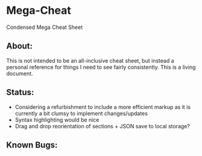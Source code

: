 # Mega-Cheat
Condensed Mega Cheat Sheet

## About:
This is not intended to be an all-inclusive cheat sheet, but instead a personal reference for things I need to see fairly consistently. This is a living document.

## Status:
- Considering a refurbishment to include a more efficient markup as it is currently a bit clumsy to implement changes/updates
- Syntax highlighting would be nice
- Drag and drop reorientation of sections + JSON save to local storage?

## Known Bugs:


